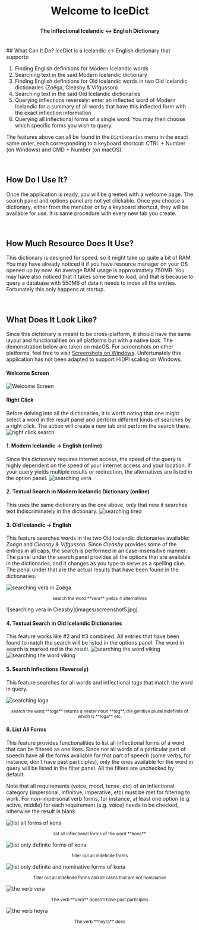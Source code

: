 <h1><p align = center> Welcome to IceDict </p></h1>
<h4><p align = center> The Inflectional Icelandic <-> English Dictionary </h4>

<br>
## What Can It Do?
IceDict is a Icelandic <-> English dictionary that supports:

1. Finding English definitions for Modern Icelandic words
2. Searching text in the said Modern Icelandic dictionary
3. Finding English definitions for Old Icelandic words in two Old Icelandic dictionaries (Zoëga, Cleasby & Vifgusson)
4. Searching text in the said Old Icelandic dictionaries
5. Querying inflections reversely: enter an inflected word of Modern Icelandic for a summary of all words that have this inflected form with the exact inflection information
6. Querying all inflectional forms of a single word. You may then choose which specific forms you wish to query.

The features above can all be found in the `Dictionaries` menu in the exact same order, each corresponding to a keyboard shortcut: CTRL + Number (on Windows) and CMD + Number (on macOS).

<br>

## How Do I Use It?
Once the application is ready, you will be greeted with a welcome page. The search panel and options panel are not yet clickable. Once you choose a dictionary, either from the menubar or by a keyboard shortcut, they will be available for use. It is same procedure with every new tab you create. 

<br>

## How Much Resource Does It Use?
This dictionary is designed for speed, so it might take up quite a bit of RAM. You may have already noticed it if you have resource manager on your OS opened up by now. An average RAM usage is approximately 750MB. You may have also noticed that it takes some time to load, and that is because to query a database with 550MB of data it needs to index all the entries. Fortunately this only happens at startup. 

<br>

## What Does It Look Like?
Since this dictionary is meant to be cross-platform, it should have the same layout and functionalities on all platforms but with a native look. The demonstration below are taken on macOS. For screenshots on other platforms, feel free to visit [Screenshots on Windows](https://github.com/scottsanett/IceDict_QtWidgets/issues/3). Unfortunately this application has not been adapted to support HiDPI scaling on Windows.

#### Welcome Screen
![Welcome Screen](images/screenshot1.jpg)

#### Right Click
Before delving into all the dictionaries, it is worth noting that one might select a word in the result panel and perform different kinds of searches by a right click. The action will create a new tab and perform the search there.
![right click search](images/screenshot14.jpg)

#### 1. Modern Icelandic -> English (online)
Since this dictionary requires internet access, the speed of the query is highly dependent on the speed of your internet access and your location. If your query yields multiple results or redirection, the alternatives are listed in the option panel.
![searching vera](images/screenshot2.jpg)

#### 2. Textual Search in Modern Icelandic Dictionary (online)
This uses the same dictionary as the one above, only that now it searches text indiscriminately in the dictionary.
![searching tired](images/screenshot3.jpg)

#### 3. Old Icelandic -> English
This feature searches words in the two Old Icelandic dictionaries available: *Zoëga* and *Cleasby & Vifgusson*. Since *Cleasby* provides some of the entries in all caps, the search is performed in an case-insensitive manner. The panel under the search panel provides all the options that are available in the dictionaries, and it changes as you type to serve as a spelling clue. The penal under that are the actual results that have been found in the dictionaries. 

![searching vera in Zoëga](images/screenshot4.jpg)
<p align=center><sup>search the word **vera** yields 4 alternatives</sup></p>
![searching vera in Cleasby](images/screenshot5.jpg)

#### 4. Textual Search in Old Icelandic Dictionaries
This feature works like #2 and #3 combined. All entries that have been found to match the search will be listed in the options panel. The word in search is marked red in the result.
![searching the word viking](images/screenshot6.jpg)
![searching the word viking](images/screenshot7.jpg)

#### 5. Search Inflections (Reversely)
This feature searches for all words and inflectional tags that match the word in query. 

![searching loga](images/screenshot8.jpg)
<p align=center><sup>search the word **loga** returns a neuter noun **log**, the genitive plural indefinite of which is **loga** etc.</sup></p>

#### 6. List All Forms
This feature provides functionalities to list all inflectional forms of a word that can be filtered as one likes. Since not all words of a particular part of speech have all the forms available for that part of speech (some verbs, for instance, don't have past participles), only the ones available for the word in query will be listed in the filter panel. All the filters are unchecked by default. 

Note that all requirements (voice, mood, tense, etc) of an inflectional category (impersonal, infinitive, imperative, etc) must be met for filtering to work. For non-impersonal verb forms, for instance, at least one option (e.g. active, middle) for each requirement (e.g. voice) needs to be checked, otherwise the result is blank.

![list all forms of kona](images/screenshot9.jpg)
<p align=center><sup>list all inflectional forms of the word **kona**</sup></p>

![list only definite forms of kona](images/screenshot10.jpg)
<p align=center><sup>filter out all indefinite forms</sup></p>

![list only definite and nominative forms of kona](images/screenshot11.jpg)
<p align=center><sup>filter out all indefinite forms and all cases that are not nominative</sup></p>

![the verb vera](images/screenshot12.jpg)
<p align=center><sup>The verb **vera** doesn't have past participles</sup></p>

![the verb heyra](images/screenshot13.jpg)
<p align=center><sup>The verb **heyra** does</sup></p>


